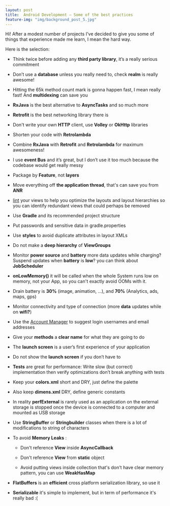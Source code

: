 ```yaml
---
layout: post
title:  Android Development — Some of the best practices
feature-img: "img/background_post_5.jpg"
---
```


Hi! After a modest number of projects I've decided to give you some of things that experience made me learn, I mean the hard way.

Here is the selection:

- Think twice before adding any **third party library**, it’s a really serious commitment

- Don’t use a **database** unless you really need to, check **realm** is really awesome!

- Hitting the 65k method count mark is gonna happen fast, I mean really fast! And **multidexing** can save you

- **RxJava** is the best alternative to **AsyncTasks** and so much more

- **Retrofit** is the best networking library there is

- Don't write your own **HTTP** client, use **Volley** or **OkHttp** libraries

- Shorten your code with **Retrolambda**

- Combine **RxJava** with **Retrofit** and **Retrolambda** for maximum awesomeness!

- I use **event Bus** and it’s great, but I don’t use it too much because the codebase would get really messy

- Package by **Feature**, not **layers**

- Move everything off **the application thread**, that's can save you from **ANR**

- [lint](http://developer.android.com/tools/debugging/improving-w-lint.html) your views to help you optimize the layouts and layout hierarchies so you can identify redundant views that could perhaps be removed

- Use **Gradle** and its recommended project structure

- Put passwords and sensitive data in gradle.properties

- Use **styles** to avoid duplicate attributes in layout XMLs

- Do not make a **deep hierarchy** of **ViewGroups**

- Monitor **power source** and **battery** more data updates while charging? Suspend updates when **battery** is **low**? you can think about **JobScheduler**

- **onLowMemory()** it will be called when the whole System runs low on memory, not your App, so you can't exactly avoid OOMs with it.

- Drain battery is **30%** (image, animation, ...), and **70%** (Analytics, ads, maps, gps)

- Monitor connectivity and type of connection (more **data** updates while on **wifi?**)

- Use the [Account Manager](http://developer.android.com/reference/android/accounts/AccountManager.html) to suggest login usernames and email addresses

- Give your **methods** a **clear name** for what they are going to do

- The **launch screen** is a user’s first experience of your application

- Do not show the **launch screen** if you don’t have to

- **Tests** are great for performance: Write slow (but correct) implementation then verify optimizations don’t break anything with tests

- Keep your **colors.xml** short and DRY, just define the palette

- Also keep **dimens.xml** DRY, define generic constants

- In reality **perfExternal** is rarely used as an application on the external storage is stopped once the device is connected to a computer and mounted as USB storage

- Use **StringBuffer** or **Stringbuilder** classes when there is a lot of modifications to string of characters

- To avoid **Memory Leaks** :

  - Don't reference **View** inside **AsyncCallback**

  - Don't reference **View** from **static** object

  - Avoid putting views inside collection that's don't have clear memory pattern, you can use **WeakHasMap**
  
- **FlatBuffers** is an **efficient** cross platform serialization library, so use it

- **Serializable** it's simple to implement, but in term of performance it's really bad :(




